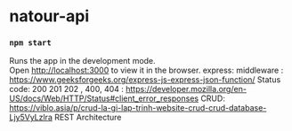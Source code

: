 # natour-api
### `npm start`
Runs the app in the development mode.\
Open [http://localhost:3000](http://localhost:3000) to view it in the browser.
express: middleware : https://www.geeksforgeeks.org/express-js-express-json-function/
Status code: 200 201 202 , 400, 404 : https://developer.mozilla.org/en-US/docs/Web/HTTP/Status#client_error_responses
CRUD: https://viblo.asia/p/crud-la-gi-lap-trinh-website-crud-crud-database-Ljy5VyLzlra
REST Architecture

